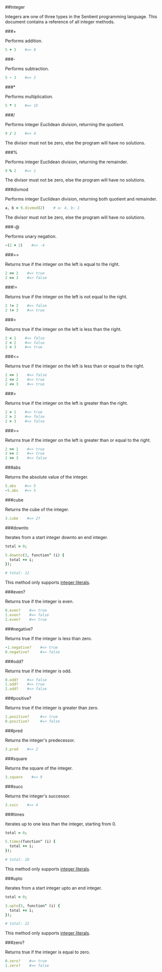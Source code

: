 ##Integer

Integers are one of three types in the Sentient programming language. This
document contains a reference of all integer methods.

###+

Performs addition.

```ruby
5 + 3    #=> 8
```

###-

Performs subtraction.

```ruby
5 - 3    #=> 2
```

###*

Performs multiplication.

```ruby
5 * 3    #=> 15
```

###/

Performs integer Euclidean division, returning the quotient.

```ruby
9 / 2    #=> 4
```

The divisor must not be zero, else the program will have no solutions.

###%

Performs integer Euclidean division, returning the remainder.

```ruby
9 % 2    #=> 1
```

The divisor must not be zero, else the program will have no solutions.

###divmod

Performs integer Euclidean division, returning both quotient and remainder.

```ruby
a, b = 9.divmod(2)    # a: 4, b: 1
```

The divisor must not be zero, else the program will have no solutions.

###-@

Performs unary negation.

```ruby
-(2 + 2)    #=> -4
```

###==

Returns true if the integer on the left is equal to the right.

```ruby
2 == 2    #=> true
2 == 3    #=> false
```

###!=

Returns true if the integer on the left is not equal to the right.

```ruby
2 != 2    #=> false
2 != 3    #=> true
```

###<

Returns true if the integer on the left is less than the right.

```ruby
2 < 1    #=> false
2 < 2    #=> false
2 < 3    #=> true
```

###<=

Returns true if the integer on the left is less than or equal to the right.

```ruby
2 <= 1    #=> false
2 <= 2    #=> true
2 <= 3    #=> true
```

###>

Returns true if the integer on the left is greater than the right.

```ruby
2 > 1    #=> true
2 > 2    #=> false
2 > 3    #=> false
```

###>=

Returns true if the integer on the left is greater than or equal to the right.

```ruby
2 >= 1    #=> true
2 >= 2    #=> true
2 >= 3    #=> false
```

###abs

Returns the absolute value of the integer.

```ruby
5.abs    #=> 5
-5.abs   #=> 5
```

###cube

Returns the cube of the integer.

```ruby
3.cube    #=> 27
```

###downto

Iterates from a start integer downto an end integer.

```ruby
total = 0;

5.downto(3, function^ (i) {
  total += i;
});

# total: 12
```

This method only supports [integer literals](../specification/literals.md).

###even?

Returns true if the integer is even.

```ruby
0.even?    #=> true
1.even?    #=> false
2.even?    #=> true
```

###negative?

Returns true if the integer is less than zero.

```ruby
-1.negative?    #=> true
0.negative?     #=> false
```

###odd?

Returns true if the integer is odd.

```ruby
0.odd?    #=> false
1.odd?    #=> true
2.odd?    #=> false
```

###positive?

Returns true if the integer is greater than zero.

```ruby
1.positive?     #=> true
0.positive?     #=> false
```

###pred

Returns the integer's predecessor.

```ruby
3.pred    #=> 2
```

###square

Returns the square of the integer.

```ruby
3.square    #=> 9
```

###succ

Returns the integer's successor.

```ruby
3.succ    #=> 4
```

###times

Iterates up to one less than the integer, starting from 0.

```ruby
total = 0;

5.times(function^ (i) {
  total += i;
});

# total: 10
```

This method only supports [integer literals](../specification/literals.md).

###upto

Iterates from a start integer upto an end integer.

```ruby
total = 0;

3.upto(5, function^ (i) {
  total += i;
});

# total: 12
```

This method only supports [integer literals](../specification/literals.md).

###zero?

Returns true if the integer is equal to zero.

```ruby
0.zero?    #=> true
1.zero?    #=> false
```
